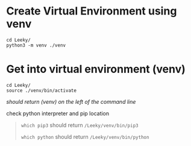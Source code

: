 # Create Virtual Environment using venv
```
cd Leeky/
python3 -m venv ./venv
```

# Get into virtual environment (venv)
```
cd Leeky/
source ./venv/bin/activate
```
*should return (venv) on the left of the command line*

check python interpreter and pip location 
>`which pip3` should return `/Leeky/venv/bin/pip3`
>
>`which python` should return `/Leeky/venv/bin/python`
